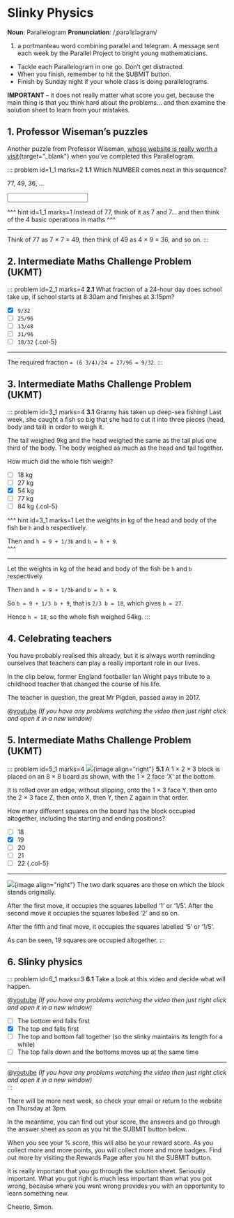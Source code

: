# Slinky Physics

<div class="dictionary">

__Noun__: Parallelogram
__Pronunciation__: /ˌparəˈlɛləɡram/

1. a portmanteau word combining parallel and telegram. A message sent each
week by the Parallel Project to bright young mathematicians.

</div>

* Tackle each Parallelogram in one go. Don’t get distracted.
* When you finish, remember to hit the SUBMIT button.
*	Finish by Sunday night if your whole class is doing parallelograms.

__IMPORTANT__ – it does not really matter what score you get, because the main thing is that you think hard about the problems... and then examine the solution sheet to learn from your mistakes.


## 1. Professor Wiseman’s puzzles

Another puzzle from Professor Wiseman, [whose website is really worth a visit](https://richardwiseman.wordpress.com/){target="_blank"} when you’ve completed this Parallelogram.

::: problem id=1_1 marks=2
__1.1__ Which NUMBER comes next in this sequence?

77, 49, 36, …

<input solution="18"/>

^^^ hint id=1_1 marks=1
Instead of 77, think of it as 7 and 7... and then think of the 4 basic operations in maths
^^^

---

Think of 77 as 7 × 7 = 49, then think of 49 as 4 × 9 = 36, and so on.
:::


## 2. Intermediate Maths Challenge Problem (UKMT)
<!--- (2005) Q8 --->

::: problem id=2_1 marks=4
__2.1__ What fraction of a 24-hour day does school take up, if school starts at 8:30am and finishes at 3:15pm?

* [x] `9/32`
* [ ] `25/96`
* [ ] `13/48`
* [ ] `31/96`
* [ ] `18/32`
{.col-5}

---

The required fraction `= (6 3/4)/24 = 27/96 = 9/32`.
:::


## 3.	Intermediate Maths Challenge Problem (UKMT)
<!--- (2005) Q10 --->

::: problem id=3_1 marks=4
__3.1__ Granny has taken up deep-sea fishing! Last week, she caught a fish so big that she had to cut it into three pieces (head, body and tail) in order to weigh it.  

The tail weighed 9kg and the head weighed the same as the tail plus one third of the body. The body weighed as much as the head and tail together.  

How much did the whole fish weigh?

* [ ] 18 kg
* [ ] 27 kg
* [x] 54 kg
* [ ] 77 kg
* [ ] 84 kg
{.col-5}

^^^ hint id=3_1 marks=1
Let the weights in kg of the head and body of the fish be `h` and `b` respectively.  

Then and `h = 9 + 1/3b` and `b = h + 9`.  
^^^

---

Let the weights in kg of the head and body of the fish be `h` and `b` respectively.  

Then and `h = 9 + 1/3b` and `b = h + 9`.  

So `b = 9 + 1/3 b + 9`, that is `2/3 b = 18`, which gives `b = 27`.  

Hence `h = 18`, so the whole fish weighed 54kg.
:::


## 4.	Celebrating teachers

You have probably realised this already, but it is always worth reminding ourselves that teachers can play a really important role in our lives.  

In the clip below, former England footballer Ian Wright pays tribute to a childhood teacher that changed the course of his life.  

The teacher in question, the great Mr Pigden, passed away in 2017.  

@[youtube](omPdemwaNzQ?rel=0) _(If you have any problems watching the video then just right click and open it in a new window)_  


## 5. Intermediate Maths Challenge Problem (UKMT)
<!--- (2005) Q16 --->

::: problem id=5_1 marks=4
![](/resources/10-30-slinky-physics/5-block.png){image align="right"}
__5.1__ A 1 × 2 × 3 block is placed on an 8 × 8 board as shown, with the 1 × 2 face ‘X’ at the bottom.  

It is rolled over an edge, without slipping, onto the 1 × 3 face Y, then onto the 2 × 3 face Z, then onto X, then Y, then Z again in that order.  

How many different squares on the board has the block occupied altogether, including the starting and ending positions?

* [ ] 18
* [x] 19
* [ ] 20
* [ ] 21
* [ ] 22
{.col-5}

---
![](/resources/10-30-slinky-physics/5-block-answer.png){image align="right"}
The two dark squares are those on which the block stands originally.  

After the first move, it occupies the squares labelled ‘1’ or ‘1/5’. After the second move it occupies the squares labelled ‘2’ and so on.  

After the fifth and final move, it occupies the squares labelled ‘5’ or ‘1/5’.  

As can be seen, 19 squares are occupied altogether.
:::


## 6. Slinky physics

::: problem id=6_1 marks=3
__6.1__ Take a look at this video and decide what will happen.

@[youtube](wGIZKETKKdw?rel=0) _(If you have any problems watching the video then just right click and open it in a new window)_  

* [ ] The bottom end falls first  
* [x] The top end falls first  
* [ ] The top and bottom fall together (so the slinky maintains its length for a while)  
* [ ] The top falls down and the bottoms moves up at the same time

---
@[youtube](eCMmmEEyOO0?rel=0) _(If you have any problems watching the video then just right click and open it in a new window)_  
:::

There will be more next week, so check your email or return to the website on Thursday at 3pm.  

In the meantime, you can find out your score, the answers and go through the answer sheet as soon as you hit the SUBMIT button below.

When you see your % score, this will also be your reward score. As you collect more and more points, you will collect more and more badges. Find out more by visiting the Rewards Page after you hit the SUBMIT button.

It is really important that you go through the solution sheet. Seriously important. What you got right is much less important than what you got wrong, because where you went wrong provides you with an opportunity to learn something new.

Cheerio,
Simon.
